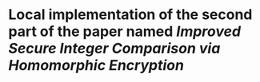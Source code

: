 # Local implementation of the second part of the paper named *Improved Secure Integer Comparison via Homomorphic Encryption*